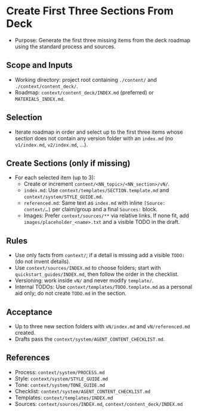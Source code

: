 # Create First Three Sections From Deck

- Purpose: Generate the first three missing items from the deck roadmap using the standard process and sources.

## Scope and Inputs
- Working directory: project root containing `./content/` and `./context/content_deck/`.
- Roadmap: `context/content_deck/INDEX.md` (preferred) or `MATERIALS_INDEX.md`.

## Selection
- Iterate roadmap in order and select up to the first three items whose section does not contain any version folder with an `index.md` (no `v1/index.md`, `v2/index.md`, …).

## Create Sections (only if missing)
- For each selected item (up to 3):
  - Create or increment `content/<NN_topic>/<NN_section>/vN/`.
  - `index.md`: Use `context/templates/SECTION.template.md` and `context/system/STYLE_GUIDE.md`.
  - `referenced.md`: Same text as `index.md` with inline `[Source: context/…]` per claim/group and a final `Sources:` block.
  - Images: Prefer `context/sources/**` via relative links. If none fit, add `images/placeholder_<name>.txt` and a visible TODO in the draft.

## Rules
- Use only facts from `context/`; if a detail is missing add a visible `TODO:` (do not invent details).
- Use `context/sources/INDEX.md` to choose folders; start with `quickstart_guides/INDEX.md`, then follow the order in the checklist.
- Versioning: work inside `vN/` and never modify `template/`.
- Internal TODOs: Use `context/templates/TODO.template.md` as a personal aid only; do not create `TODO.md` in the section.

## Acceptance
- Up to three new section folders with `vN/index.md` and `vN/referenced.md` created.
- Drafts pass the `context/system/AGENT_CONTENT_CHECKLIST.md`.

## References
- Process: `context/system/PROCESS.md`
- Style: `context/system/STYLE_GUIDE.md`
- Tone: `context/system/TONE_GUIDE.md`
- Checklist: `context/system/AGENT_CONTENT_CHECKLIST.md`
- Templates: `context/templates/INDEX.md`
- Sources: `context/sources/INDEX.md`, `context/content_deck/INDEX.md`

